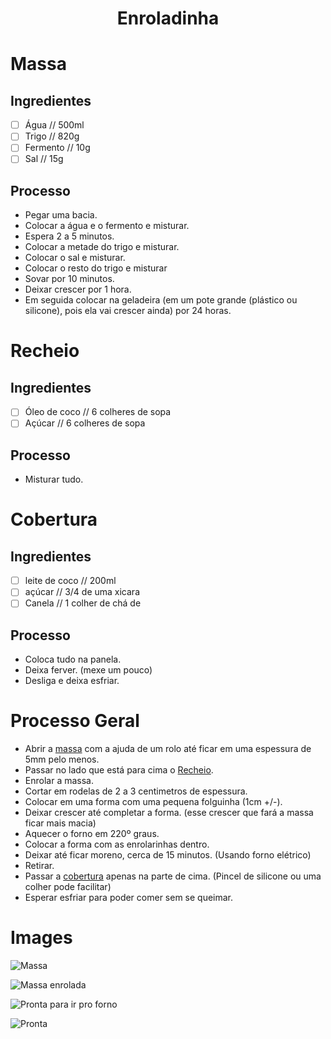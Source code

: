 <h1 align="center">Enroladinha</h1>

# Massa

## Ingredientes

- [ ] Água // 500ml
- [ ] Trigo // 820g
- [ ] Fermento // 10g
- [ ] Sal // 15g

## Processo

- Pegar uma bacia.
- Colocar a água e o fermento e misturar.
- Espera 2 a 5 minutos.
- Colocar a metade do trigo e misturar.
- Colocar o sal e misturar.
- Colocar o resto do trigo e misturar
- Sovar por 10 minutos.
- Deixar crescer por 1 hora.
- Em seguida colocar na geladeira (em um pote grande (plástico ou silicone), pois ela vai crescer ainda) por 24 horas.

# Recheio 

## Ingredientes

- [ ] Óleo de coco // 6 colheres de sopa
- [ ] Açúcar // 6 colheres de sopa

## Processo

- Misturar tudo.

# Cobertura

## Ingredientes

- [ ] leite de coco // 200ml
- [ ] açúcar // 3/4 de uma xicara 
- [ ] Canela // 1 colher de chá de 

## Processo

- Coloca tudo na panela.
- Deixa ferver. (mexe um pouco)
- Desliga e deixa esfriar.


# Processo Geral

- Abrir a [massa](#massa) com a ajuda de um rolo até ficar em uma espessura de 5mm pelo menos.
- Passar no lado que está para cima o [Recheio](#recheio).
- Enrolar a massa.
- Cortar em rodelas de 2 a 3 centimetros de espessura.
- Colocar em uma forma com uma pequena folguinha (1cm +/-).
- Deixar crescer até completar a forma. (esse crescer que fará a massa ficar mais macia)
- Aquecer o forno em 220º graus.
- Colocar a forma com as enrolarinhas dentro.
- Deixar até ficar moreno, cerca de 15 minutos. (Usando forno elétrico)
- Retirar.
- Passar a [cobertura](#cobertura) apenas na parte de cima. (Pincel de silicone ou uma colher pode facilitar)
- Esperar esfriar para poder comer sem se queimar.

# Images

![Massa](./images/enroladinha_dough.jpg?raw=true)

![Massa enrolada](./images/enroladinha_rolled_dough.jpg?raw=true)

![Pronta para ir pro forno](./images/enroladinha_ready_oven.jpg?raw=true)

![Pronta](./images/enroladinha_after_oven.jpg?raw=true)

